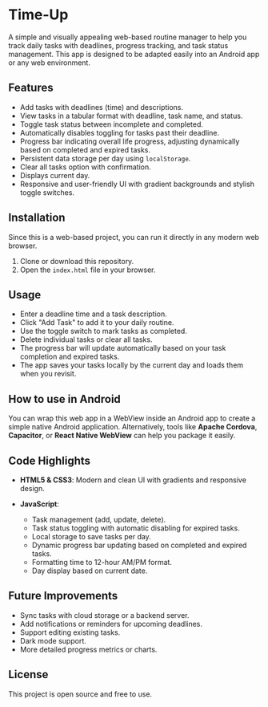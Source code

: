 
# Time-Up

A simple and visually appealing web-based routine manager to help you track daily tasks with deadlines, progress tracking, and task status management. This app is designed to be adapted easily into an Android app or any web environment.

## Features

* Add tasks with deadlines (time) and descriptions.
* View tasks in a tabular format with deadline, task name, and status.
* Toggle task status between incomplete and completed.
* Automatically disables toggling for tasks past their deadline.
* Progress bar indicating overall life progress, adjusting dynamically based on completed and expired tasks.
* Persistent data storage per day using `localStorage`.
* Clear all tasks option with confirmation.
* Displays current day.
* Responsive and user-friendly UI with gradient backgrounds and stylish toggle switches.


## Installation

Since this is a web-based project, you can run it directly in any modern web browser.

1. Clone or download this repository.
2. Open the `index.html` file in your browser.

## Usage

* Enter a deadline time and a task description.
* Click "Add Task" to add it to your daily routine.
* Use the toggle switch to mark tasks as completed.
* Delete individual tasks or clear all tasks.
* The progress bar will update automatically based on your task completion and expired tasks.
* The app saves your tasks locally by the current day and loads them when you revisit.

## How to use in Android

You can wrap this web app in a WebView inside an Android app to create a simple native Android application. Alternatively, tools like **Apache Cordova**, **Capacitor**, or **React Native WebView** can help you package it easily.

## Code Highlights

* **HTML5 & CSS3**: Modern and clean UI with gradients and responsive design.
* **JavaScript**:

  * Task management (add, update, delete).
  * Task status toggling with automatic disabling for expired tasks.
  * Local storage to save tasks per day.
  * Dynamic progress bar updating based on completed and expired tasks.
  * Formatting time to 12-hour AM/PM format.
  * Day display based on current date.

## Future Improvements

* Sync tasks with cloud storage or a backend server.
* Add notifications or reminders for upcoming deadlines.
* Support editing existing tasks.
* Dark mode support.
* More detailed progress metrics or charts.

## License

This project is open source and free to use.


